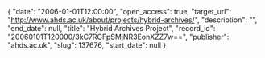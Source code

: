 {
  "date": "2006-01-01T12:00:00", 
  "open_access": true, 
  "target_url": "http://www.ahds.ac.uk/about/projects/hybrid-archives/", 
  "description": "", 
  "end_date": null, 
  "title": "Hybrid Archives Project", 
  "record_id": "20060101T120000/3kC7RGFpSMjNR3EonXZZ7w==", 
  "publisher": "ahds.ac.uk", 
  "slug": 137676, 
  "start_date": null
}

